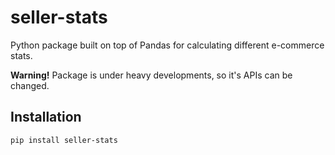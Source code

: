 # seller-stats

Python package built on top of Pandas for calculating different e-commerce stats.

**Warning!** Package is under heavy developments, so it's APIs can be changed.

## Installation

```
pip install seller-stats
```